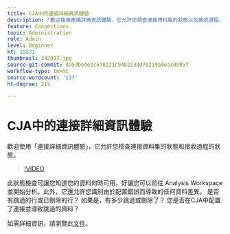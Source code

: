 ```yaml
---
title: CJA中的連接詳細資訊體驗
description: '歡迎使用連接詳細資訊體驗，它允許您檢查連接資料集的狀態以及接收過程。 '
feature: Connections
topic: Administration
role: Admin
level: Beginner
kt: 10221
thumbnail: 342097.jpg
source-git-commit: d95dbede2c578221c94b2234d7b219a0ea3d985f
workflow-type: tm+mt
source-wordcount: '137'
ht-degree: 21%

---
```



# CJA中的連接詳細資訊體驗

歡迎使用「連接詳細資訊體驗」，它允許您檢查連接資料集的狀態和接收過程的狀態。

>[!VIDEO](https://video.tv.adobe.com/v/342097/?quality=12&learn=on)

此狀態檢查可讓您知道您的資料何時可用，好讓您可以前往 Analysis Workspace 並開始分析。此外，它還允許您識別由於配置錯誤而導致的任何資料差異。 是否有跳過的行或已刪除的行？ 如果是，有多少跳過或刪除了？ 您是否在CJA中配置了連接並導致跳過的資料？

如需詳細資訊，請瀏覽此[文件](https://experienceleague.adobe.com/docs/analytics-platform/using/cja-connections/manage-connections.html)。

